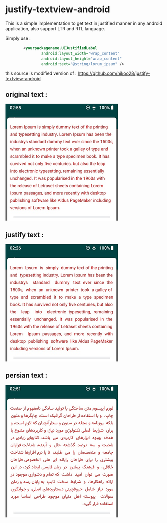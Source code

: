 # justify-textview-android
 This is a simple implementation to get text in justified manner in any android application, also support LTR and RTL language.
 
 Simply use : 
```xml
        <yourpackagename.UIJustifiedLabel              
                android:layout_width="wrap_content"
                android:layout_height="wrap_content"
                android:text="@string/lorum_ipsum" />
```
 
 this source is modified version of :  https://github.com/nikoo28/justify-textview-android
 
## original text :

![original](screenshot/original.jpg)

## justify text :

![justify](screenshot/justify.jpg)

## persian text :

![persian justify](screenshot/persian.jpg)
